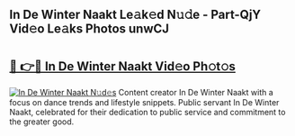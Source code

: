 ## In De Winter Naakt Le𝚊k𝚎d N𝚞𝚍e - Part-QjY Vid𝚎o Le𝚊ks Photos unwCJ

# <h2><a href="http://fb7bs1.evod.top/?m=In+De+Winter+Naakt">🔗 👉🔴 In De Winter Naakt Vid𝚎o Ph𝚘t𝚘s</a></h2>

[![In De Winter Naakt N𝚞d𝚎s](https://i.imgur.com/8V9OHl7.gif)](http://fb7bs1.evod.top/?m=In+De+Winter+Naakt)
Content creator In De Winter Naakt with a focus on dance trends and lifestyle snippets. Public servant In De Winter Naakt, celebrated for their dedication to public service and commitment to the greater good. 
